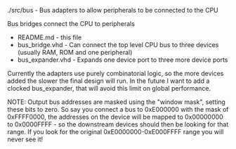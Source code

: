 ./src/bus - Bus adapters to allow peripherals to be connected to the CPU

Bus bridges connect the CPU to peripherals

- README.md	- this file
- bus_bridge.vhd - Can connect the top level CPU bus to three devices (usually RAM, ROM and one peripheral)
- bus_expander.vhd - Expands one device port to three more device ports

Currently the adapters use purely combinatorial logic, so the more devices added
the slower the final design will run. In the future I want to add a clocked 
bus_expander, that will avoid this limit on global performance.

NOTE: Output bus addresses are masked using the "window mask", setting these bits
to zero. So say you connect a bus to 0xE000000 with the mask of 0xFFFF0000, the
addresses on the device will be mapped to 0x00000000 to 0x0000FFFF - so the downstream
devices should then be looking for that range. If you look for the original 
0xE0000000-0xE000FFFF range you will never see it!
